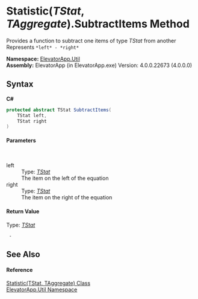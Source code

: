 # Statistic(*TStat*, *TAggregate*).SubtractItems Method 
 

Provides a function to subtract one items of type *TStat* from another 
Represents `*left* - *right*`


**Namespace:**&nbsp;<a href="N_ElevatorApp_Util">ElevatorApp.Util</a><br />**Assembly:**&nbsp;ElevatorApp (in ElevatorApp.exe) Version: 4.0.0.22673 (4.0.0.0)

## Syntax

**C#**<br />
``` C#
protected abstract TStat SubtractItems(
	TStat left,
	TStat right
)
```


#### Parameters
&nbsp;<dl><dt>left</dt><dd>Type: <a href="T_ElevatorApp_Util_Statistic_2">*TStat*</a><br />The item on the left of the equation</dd><dt>right</dt><dd>Type: <a href="T_ElevatorApp_Util_Statistic_2">*TStat*</a><br />The item on the right of the equation</dd></dl>

#### Return Value
Type: <a href="T_ElevatorApp_Util_Statistic_2">*TStat*</a><br />
```
 - 
```


## See Also


#### Reference
<a href="T_ElevatorApp_Util_Statistic_2">Statistic(TStat, TAggregate) Class</a><br /><a href="N_ElevatorApp_Util">ElevatorApp.Util Namespace</a><br />